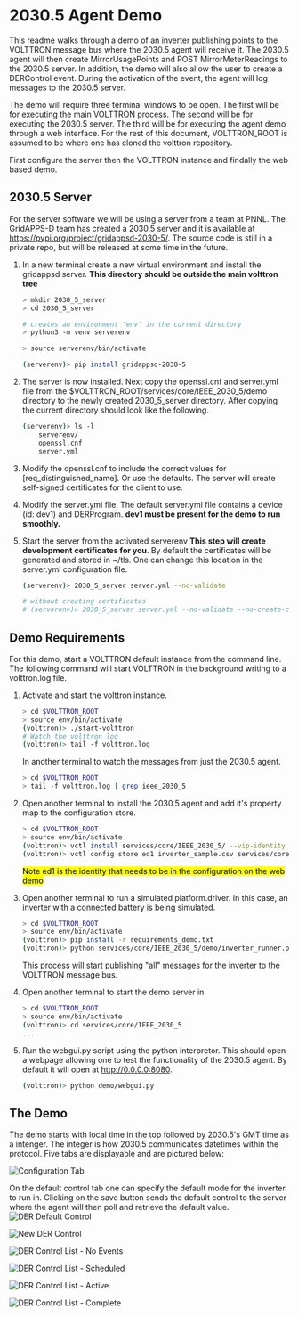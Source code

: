 
# 2030.5 Agent Demo #

This readme walks through a demo of an inverter publishing points to the
VOLTTRON message bus where the 2030.5 agent will receive it.  The
2030.5 agent will then create MirrorUsagePoints and POST
MirrorMeterReadings to the 2030.5 server.  In addition,
the demo will also allow the user to create a DERControl event.  During the
activation of the event, the agent will log messages to the 2030.5 server.

The demo will require three terminal windows to be open.  The first will be for
executing the main VOLTTRON process.  The second will be for executing the
2030.5 server.  The third will be for executing the agent demo through a
web interface.  For the rest of this document, VOLTTRON_ROOT is assumed to be
where one has cloned the volttron repository.

First configure the server then the VOLTTRON instance and findally the web based
demo.

## 2030.5 Server ##

For the server software we will be using a server from a team at PNNL.  The
GridAPPS-D team has created a 2030.5 server and it is available at
<https://pypi.org/project/gridappsd-2030-5/>.  The source code is still in
a private repo, but will be released at some time in the future.

1. In a new terminal create a new virtual environment and install the
   gridappsd server.  **This directory should be outside the main volttron tree**

    ```bash
    > mkdir 2030_5_server
    > cd 2030_5_server

    # creates an environment 'env' in the current directory
    > python3 -m venv serverenv

    > source serverenv/bin/activate

    (serverenv)> pip install gridappsd-2030-5
    ```

1. The server is now installed.  Next copy the openssl.cnf and server.yml file
   from the $VOLTTRON_ROOT/services/core/IEEE_2030_5/demo directory to the newly
   created 2030_5_server directory.  After copying the current directory should
   look like the following.

    ```bash
    (serverenv)> ls -l
        serverenv/
        openssl.cnf
        server.yml
    ```

1. Modify the openssl.cnf to include the correct values for [req_distinguished_name].
   Or use the defaults.  The server will create self-signed certificates for the
   client to use.

1. Modify the server.yml file.  The default server.yml file contains a device (id: dev1) and
   DERProgram.  **dev1 must be present for the demo to run smoothly.**

1. Start the server from the activated serverenv **This step will create development certificates
   for you**.  By default the certificates will be generated and stored in ~/tls.  One can change
   this location in the server.yml configuration file.

    ```bash
    (serverenv)> 2030_5_server server.yml --no-validate

    # without creating certificates
    # (serverenv)> 2030_5_server server.yml --no-validate --no-create-certs
    ```

## Demo Requirements ##

For this demo, start a VOLTTRON default instance from the command line.  The following command will
start VOLTTRON in the background writing to a volttron.log file.

1. Activate and start the volttron instance.

    ```bash
    > cd $VOLTTRON_ROOT
    > source env/bin/activate
    (volttron)> ./start-volttron
    # Watch the volttron log
    (volttron)> tail -f volttron.log
    ```

    In another terminal to watch the messages from just the 2030.5 agent.

    ```bash
    > cd $VOLTTRON_ROOT
    > tail -f volttron.log | grep ieee_2030_5
    ```

1. Open another terminal to install the 2030.5 agent and add it's property map to the configuration store.

    ```bash
    > cd $VOLTTRON_ROOT
    > source env/bin/activate
    (volttron)> vctl install services/core/IEEE_2030_5/ --vip-identity ed1 --agent-config services/core/IEEE_2030_5/example.config.yml
    (volttron)> vctl config store ed1 inverter_sample.csv services/core/IEEE_2030_5/inverter_sample.csv --csv
    ```

    <mark>Note ed1 is the identity that needs to be in the configuration on the web demo</mark>

1. Open another terminal to run a simulated platform.driver.  In this case, an inverter with a
   connected battery is being simulated.

    ```bash
    > cd $VOLTTRON_ROOT
    > source env/bin/activate
    (volttron)> pip install -r requirements_demo.txt
    (volttron)> python services/core/IEEE_2030_5/demo/inverter_runner.py
    ```

    This process will start publishing "all" messages for the inverter to the VOLTTRON message bus.

1. Open another terminal to start the demo server in.

    ```bash
    > cd $VOLTTRON_ROOT
    > source env/bin/activate
    (volttron)> cd services/core/IEEE_2030_5
    ...
    ```

1. Run the webgui.py script using the python interpretor.  This should open a webpage allowing one
   to test the functionality of the 2030.5 agent.  By default it will open at <http://0.0.0.0:8080>.

    ```bash
    (volttron)> python demo/webgui.py
    ```

## The Demo ##

The demo starts with local time in the top followed by 2030.5's GMT time as a intenger.  The integer
is how 2030.5 communicates datetimes within the protocol.  Five tabs are displayable and are
pictured below:

![Configuration Tab](./demo/images/configuration.png)

On the default control tab one can specify the default mode for the inverter to run in.  Clicking
on the save button sends the default control to the server where the agent will then poll and retrieve
the default value.
![DER Default Control](./demo/images/default_control.png)

![New DER Control](./demo/images/control_entry.png)

![DER Control List - No Events](./demo/images/control_list_no_events.png)

![DER Control List - Scheduled](./demo/images/control_list_scheduled.png)

![DER Control List - Active](./demo/images/control_list_active.png)

![DER Control List - Complete](./demo/images/control_list_complete.png)
